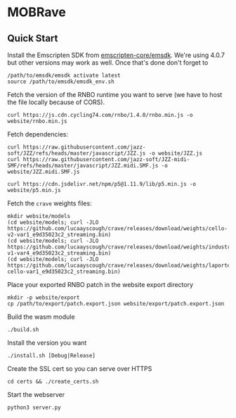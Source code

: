# MOBRave

## Quick Start

Install the Emscripten SDK from
[emscripten-core/emsdk](https://github.com/emscripten-core/emsdk). We're using
4.0.7 but other versions may work as well. Once that's done don't forget to
```
/path/to/emsdk/emsdk activate latest
source /path/to/emsdk/emsdk_env.sh
```

Fetch the version of the RNBO runtime you want to serve (we have to host the
file locally because of CORS).
```
curl https://js.cdn.cycling74.com/rnbo/1.4.0/rnbo.min.js -o website/rnbo.min.js
```

Fetch dependencies:
```
curl https://raw.githubusercontent.com/jazz-soft/JZZ/refs/heads/master/javascript/JZZ.js -o website/JZZ.js
curl https://raw.githubusercontent.com/jazz-soft/JZZ-midi-SMF/refs/heads/master/javascript/JZZ.midi.SMF.js -o website/JZZ.midi.SMF.js

curl https://cdn.jsdelivr.net/npm/p5@1.11.9/lib/p5.min.js -o website/p5.min.js
```

Fetch the `crave` weights files:
```
mkdir website/models
(cd website/models; curl -JLO https://github.com/lucaayscough/crave/releases/download/weights/cello-v2-var1_e9d35023c2_streaming.bin)
(cd website/models; curl -JLO https://github.com/lucaayscough/crave/releases/download/weights/industrial-v1-var4_e9d35023c2_streaming.bin)
(cd website/models; curl -JLO https://github.com/lucaayscough/crave/releases/download/weights/laporte-cello-var1_e9d35023c2_streaming.bin)
```

Place your exported RNBO patch in the website export directory
```
mkdir -p website/export
cp /path/to/export/patch.export.json website/export/patch.export.json
```

Build the wasm module
```
./build.sh
```

Install the version you want
```
./install.sh [Debug|Release]
```

Create the SSL cert so you can serve over HTTPS
```
cd certs && ./create_certs.sh
```

Start the webserver
```
python3 server.py
```
